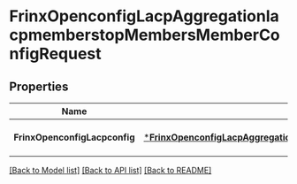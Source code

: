 # FrinxOpenconfigLacpAggregationlacpmemberstopMembersMemberConfigRequest

## Properties
Name | Type | Description | Notes
------------ | ------------- | ------------- | -------------
**FrinxOpenconfigLacpconfig** | [***FrinxOpenconfigLacpAggregationlacpmemberstopMembersMemberConfig**](frinx.openconfig.lacp.aggregationlacpmemberstop.members.member.Config.md) |  | [optional] [default to null]

[[Back to Model list]](../README.md#documentation-for-models) [[Back to API list]](../README.md#documentation-for-api-endpoints) [[Back to README]](../README.md)


